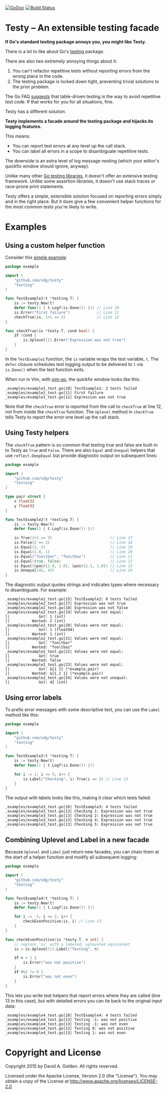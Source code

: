 [![GoDoc](https://godoc.org/github.com/xdg/testy?status.svg)](https://godoc.org/github.com/xdg/testy)
[![Build Status](https://travis-ci.org/xdg/testy.svg?branch=master)](https://travis-ci.org/xdg/testy)

# Testy – An extensible testing facade

**If Go's standard testing package annoys you, you might like Testy.**

There is a lot to like about Go's [testing](https://golang.org/pkg/testing/)
package.

There are also two extremely annoying things about it:

1. You can't refactor repetitive tests without reporting errors from the
   wrong place in the code.
2. The testing package is locked down tight, preventing trivial solutions
   to the prior problem.

The Go FAQ [suggests](https://golang.org/doc/faq#testing_framework) that
table-driven testing is the way to avoid repetitive test code.  If that
works for you for all situations, fine.

Testy has a different solution.

**Testy implements a facade around the testing package and hijacks its
logging features.**

This means:

* You can report test errors at any level up the call stack.
* You can label all errors in a scope to disambiguate repetitive tests.

The downside is an extra level of log message nesting (which your
editor's quickfix window should ignore, anyway).

Unlike many other [Go testing
libraries](https://github.com/avelino/awesome-go#testing), it doesn't offer
an extensive testing framework.  Unlike some assertion libraries, it
doesn't use stack traces or race-prone print statements.

Testy offers a simple, extensible solution focused on reporting errors
simply and in the right place.  But it does give a few convenient helper
functions for the most common tests you're likely to write.

# Examples

## Using a custom helper function

Consider this [simple example](/_examples/example1_test.go):

```go
package example

import (
	"github.com/xdg/testy"
	"testing"
)

func TestExample1(t *testing.T) {
	is := testy.New(t)
	defer func() { t.Logf(is.Done()) }() // Line 10
	is.Error("First failure")            // Line 11
	checkTrue(is, 1+1 == 3)              // Line 12
}

func checkTrue(is *testy.T, cond bool) {
	if !cond {
		is.Uplevel(1).Error("Expression was not true")
	}
}
```

In the `TestExample1` function, the `is` variable wraps the test variable,
`t`.  The `defer` closure schedules test logging output to be delivered to
`t` via `is.Done()` when the test function exits.

When run in Vim, with [vim-go](https://github.com/fatih/vim-go), the
quickfix window looks like this:

```
_examples/example1_test.go|10| TestExample1: 2 tests failed
_examples/example1_test.go|11| First failure
_examples/example1_test.go|12| Expression was not true
```

Note that the `checkTrue` error is reported from the call to `checkTrue` at
line 12, not from inside the `checkTrue` function.  The `Uplevel` method in
`checkTrue` tells Testy to report the error one level up the call stack.

## Using Testy helpers

The `checkTrue` pattern is so common that testing true and false are
built-in to Testy as `True` and `False`.  There are also `Equal` and
`Unequal` helpers that use `reflect.DeepEqual` but provide diagnostic
output on subsequent lines:

```go
package example

import (
	"github.com/xdg/testy"
	"testing"
)

type pair struct {
	x float32
	y float32
}

func TestExample2(t *testing.T) {
	is := testy.New(t)
	defer func() { t.Logf(is.Done()) }()

	is.True(1+1 == 3)                          // Line 17
	is.False(2 == 2)                           // Line 18
	is.Equal(1, 2)                             // Line 19
	is.Equal(1.0, 1)                           // Line 20
	is.Equal("foo\tbar", "foo\tbaz")           // Line 21
	is.Equal(true, false)                      // Line 22
	is.Equal(&pair{1.0, 1.0}, &pair{1.1, 1.0}) // Line 23
	is.Unequal(42, 42)                         // Line 24
}
```

The diagnostic output quotes strings and indicates types where necessary
to disambiguate.  For example:

```
_examples/example2_test.go|15| TestExample2: 8 tests failed
_examples/example2_test.go|17| Expression was not true
_examples/example2_test.go|18| Expression was not false
_examples/example2_test.go|19| Values were not equal:
|| 			   Got: 1 (int)
|| 			Wanted: 2 (int)
_examples/example2_test.go|20| Values were not equal:
|| 			   Got: 1 (float64)
|| 			Wanted: 1 (int)
_examples/example2_test.go|21| Values were not equal:
|| 			   Got: "foo\tbar"
|| 			Wanted: "foo\tbaz"
_examples/example2_test.go|22| Values were not equal:
|| 			   Got: true
|| 			Wanted: false
_examples/example2_test.go|23| Values were not equal:
|| 			   Got: &{1 1} (*example.pair)
|| 			Wanted: &{1.1 1} (*example.pair)
_examples/example2_test.go|24| Values were not unequal:
|| 			   Got: 42 (int)
```

## Using error labels

To prefix error messages with some descriptive text, you can use the
`Label` method like this:

```go
package example

import (
	"github.com/xdg/testy"
	"testing"
)

func TestExample3(t *testing.T) {
	is := testy.New(t)
	defer func() { t.Logf(is.Done()) }()

	for i := 1; i <= 5; i++ {
		is.Label("Checking", i).True(i == 3) // Line 13
	}
}
```

The output with labels looks like this, making it clear which tests failed:


```
_examples/example3_test.go|10| TestExample3: 4 tests failed
_examples/example3_test.go|13| Checking 1: Expression was not true
_examples/example3_test.go|13| Checking 2: Expression was not true
_examples/example3_test.go|13| Checking 4: Expression was not true
_examples/example3_test.go|13| Checking 5: Expression was not true
```

## Combining Uplevel and Label in a new facade

Because `Uplevel` and `Label` just return new facades, you can chain them
at the start of a helper function and modify all subsequent logging:

```go
package example

import (
	"github.com/xdg/testy"
	"testing"
)

func TestExample4(t *testing.T) {
	is := testy.New(t)
	defer func() { t.Logf(is.Done()) }()

	for i := -1; i <= 2; i++ {
		checkEvenPositive(is, i) // Line 13
	}
}

func checkEvenPositive(is *testy.T, n int) {
	// replace 'is' with a labeled, upleveled equivalent
	is = is.Uplevel(1).Label("Testing", n)

	if n < 1 {
		is.Error("was not positive")
	}
	if n%2 != 0 {
		is.Error("was not even")
	}
}
```

This lets you write test helpers that report errors where they are
called (line 13 in this case), but with detailed errors you can
tie back to the original input data:

```
_examples/example4_test.go|10| TestExample4: 4 tests failed
_examples/example4_test.go|13| Testing -1: was not positive
_examples/example4_test.go|13| Testing -1: was not even
_examples/example4_test.go|13| Testing 0: was not positive
_examples/example4_test.go|13| Testing 1: was not even
```

# Copyright and License

Copyright 2015 by David A. Golden. All rights reserved.

Licensed under the Apache License, Version 2.0 (the "License"). You may
obtain a copy of the License at http://www.apache.org/licenses/LICENSE-2.0
